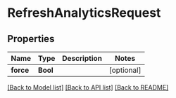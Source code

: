 # RefreshAnalyticsRequest

## Properties
Name | Type | Description | Notes
------------ | ------------- | ------------- | -------------
**force** | **Bool** |  | [optional] 

[[Back to Model list]](../README.md#documentation-for-models) [[Back to API list]](../README.md#documentation-for-api-endpoints) [[Back to README]](../README.md)


